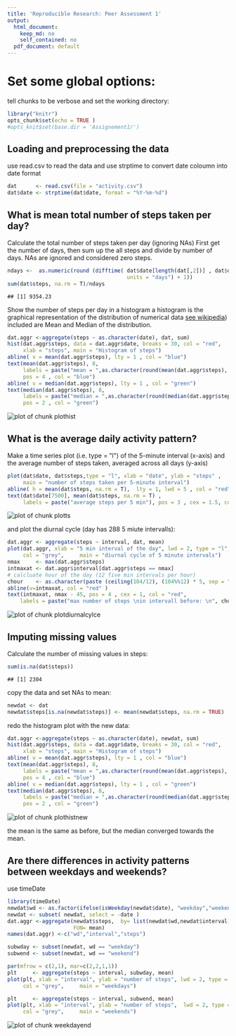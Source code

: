```yaml
---
title: 'Reproducible Research: Peer Assessment 1'
output:
  html_document:
    keep_md: no
    self_contained: no
  pdf_document: default
---
```


# Set some global options:

tell chunks to be verbose and set the working directory:

```r
library("knitr")
opts_chunk$set(echo = TRUE )
#opts_knit$set(base.dir = 'Assignement1/')
```

## Loading and preprocessing the data


use read.csv to read the data and use strptime to convert date coloumn into 
date format


```r
dat      <- read.csv(file = "activity.csv")
dat$date <- strptime(dat$date, format = "%Y-%m-%d")
```

## What is mean total number of steps taken per day?

Calculate the total number of steps taken per day (ignoring NAs)
First get the number of days, then sum up the all steps and divide by number 
of days. NAs are ignored and considered zero steps.


```r
ndays <-  as.numeric(round (difftime( dat$date[length(dat[,2])] , dat$date[1], 
                                      units = "days") + 1))
sum(dat$steps, na.rm = T)/ndays 
```

```
## [1] 9354.23
```

Show the number of steps per day in a histogram 
a histogram is the  graphical 
representation of the distribution of numerical data 
[see wikipedia](https://en.wikipedia.org/wiki/Histogram)) included are Mean and Median of the distribution.


```r
dat.aggr <-aggregate(steps ~ as.character(date), dat, sum)
hist(dat.aggr$steps, data = dat.aggr$date, breaks = 30, col = "red", 
     xlab = "steps", main = "Histogram of steps")
abline( v = mean(dat.aggr$steps), lty = 1 , col = "blue")
text(mean(dat.aggr$steps), 8, 
     labels = paste("mean = ",as.character(round(mean(dat.aggr$steps), 2))), 
     pos = 4 , col = "blue")
abline( v = median(dat.aggr$steps), lty = 1 , col = "green")
text(median(dat.aggr$steps), 8, 
     labels = paste("median = ",as.character(round(median(dat.aggr$steps), 2))), 
     pos = 2 , col = "green")
```

![plot of chunk plothist](figure/plothist-1.png)


## What is the average daily activity pattern?

Make a time series plot (i.e. type = "l") of the 5-minute interval (x-axis) and the average number of steps taken, averaged across all days (y-axis)

```r
plot(dat$date, dat$steps,type = "l", xlab = "date", ylab = "steps" , 
     main = "number of steps taken per 5-minute interval")
abline( h = mean(dat$steps, na.rm = T),  lty = 1, lwd = 5 , col = "red")
text(dat$date[7500], mean(dat$steps, na.rm = T) , 
     labels = paste("average steps per 5 min"), pos = 3 , cex = 1.5, col = "red" )
```

![plot of chunk plotts](figure/plotts-1.png)

and plot the diurnal cycle (day has 288 5 miute intervalls):


```r
dat.aggr <- aggregate(steps ~ interval, dat, mean)
plot(dat.aggr, xlab = "5 min interval of the day", lwd = 2, type = "l", 
     col = "grey",     main = "diurnal cycle of 5 minute intervals")
nmax     <- max(dat.aggr$steps)
intmaxat <- dat.aggr$interval[dat.aggr$steps == nmax]
# calcluate hour of the day (12 five min intervals per hour)
chour    <- as.character(paste (ceiling(104/12), (104%%12) * 5, sep = ":"))
abline(v=intmaxat, col = "red" )
text(intmaxat, nmax - 45, pos = 4 , cex = 1, col = "red",
    labels = paste("max number of steps \nin intervall before: \n", chour, "hh:mm") )
```

![plot of chunk plotdiurnalcylce](figure/plotdiurnalcylce-1.png)


## Imputing missing values

Calculate the number of missing values in steps: 

```r
sum(is.na(dat$steps))
```

```
## [1] 2304
```
copy the data and set NAs to mean:

```r
newdat <- dat
newdat$steps[is.na(newdat$steps)] <- mean(newdat$steps, na.rm = TRUE)
```

redo the histogram plot with the new data:


```r
dat.aggr <-aggregate(steps ~ as.character(date), newdat, sum)
hist(dat.aggr$steps, data = dat.aggr$date, breaks = 30, col = "red", 
     xlab = "steps", main = "Histogram of steps")
abline( v = mean(dat.aggr$steps), lty = 1 , col = "blue")
text(mean(dat.aggr$steps), 8, 
     labels = paste("mean = ",as.character(round(mean(dat.aggr$steps), 2))), 
     pos = 4 , col = "blue")
abline( v = median(dat.aggr$steps), lty = 1 , col = "green")
text(median(dat.aggr$steps), 8, 
     labels = paste("median = ",as.character(round(median(dat.aggr$steps), 2))), 
     pos = 2 , col = "green")
```

![plot of chunk plothistnew](figure/plothistnew-1.png)


the mean is the same as before, but the median converged towards the mean.

## Are there differences in activity patterns between weekdays and weekends?

use timeDate 

```r
library(timeDate)
newdat$wd <- as.factor(ifelse(isWeekday(newdat$date), "weekday","weekend"))
newdat <- subset( newdat, select = -date )
dat.aggr <-aggregate(newdat$steps,  by= list(newdat$wd,newdat$interval),
                     FUN= mean)
names(dat.aggr) <-c("wd","interval","steps")

subwday <- subset(newdat, wd == "weekday")
subwend <- subset(newdat, wd == "weekend")

par(mfrow = c(2,1), mar=c(2,2,1,1))
plt     <- aggregate(steps ~ interval, subwday, mean)
plot(plt, xlab = "interval", ylab = "number of steps", lwd = 2, type = "l", 
     col = "grey",     main = "weekdays")

plt     <- aggregate(steps ~ interval, subwend, mean)
plot(plt, xlab = "interval", ylab = "number of steps",  lwd = 2, type = "l", 
     col = "grey",     main = "weekends")
```

![plot of chunk weekdayend](figure/weekdayend-1.png)

